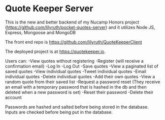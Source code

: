 # Quote Keeper Server

This is the new and better backend of my Nucamp Honors project (https://github.com/lilyruth/pocket-quotes-server) and it utilizes Node JS, Express, Mongoose and MongoDB 

The front end repo is https://github.com/lilyruth/QuoteKeeperClient

The deployed project is at https://quotekeeper.io. 

Users can:
-View quotes without registering
-Register (will receive a confirmation email) 
-Log In
-Log Out
-Save quotes
-View a paginated list of saved quotes
-View individual quotes
-Tweet individual quotes
-Email individual quotes
-Delete individual quotes
-Add their own quotes
-View a random quote from their saved list
-Request a password reset (They receive an email with a temporary password that is hashed in the db and then deleted when a new password is set)
-Reset their password
-Delete their account

Passwords are hashed and salted before being stored in the database. Inputs are checked before being put in the database. 

